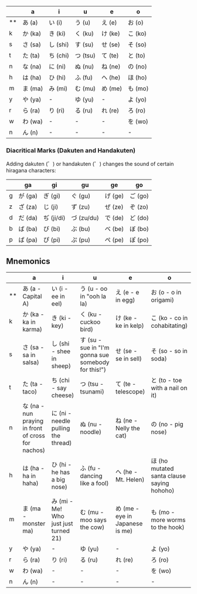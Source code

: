 |     | a  | i  | u  | e  | o  |
|-----|----|----|----|----|----|
| **  | あ (a) | い (i) | う (u) | え (e) | お (o) |
| k   | か (ka) | き (ki) | く (ku) | け (ke) | こ (ko) |
| s   | さ (sa) | し (shi) | す (su) | せ (se) | そ (so) |
| t   | た (ta) | ち (chi) | つ (tsu) | て (te) | と (to) |
| n   | な (na) | に (ni) | ぬ (nu) | ね (ne) | の (no) |
| h   | は (ha) | ひ (hi) | ふ (fu) | へ (he) | ほ (ho) |
| m   | ま (ma) | み (mi) | む (mu) | め (me) | も (mo) |
| y   | や (ya) | -    | ゆ (yu) | -    | よ (yo) |
| r   | ら (ra) | り (ri) | る (ru) | れ (re) | ろ (ro) |
| w   | わ (wa) | -    | -    | -    | を (wo) |
| n   | ん (n)  | -    | -    | -    | -    |

### Diacritical Marks (Dakuten and Handakuten)
Adding dakuten (゛) or handakuten (゜) changes the sound of certain hiragana characters:

|     | ga  | gi  | gu  | ge  | go  |
|-----|-----|-----|-----|-----|-----|
| g   | が (ga) | ぎ (gi) | ぐ (gu) | げ (ge) | ご (go) |
| z   | ざ (za) | じ (ji) | ず (zu) | ぜ (ze) | ぞ (zo) |
| d   | だ (da) | ぢ (ji/di) | づ (zu/du) | で (de) | ど (do) |
| b   | ば (ba) | び (bi) | ぶ (bu) | べ (be) | ぼ (bo) |
| p   | ぱ (pa) | ぴ (pi) | ぷ (pu) | ぺ (pe) | ぽ (po) |


## Mnemonics
|     | a  | i  | u  | e  | o  |
|-----|----|----|----|----|----|
| **  | あ (a - Capital A) | い (i - ee in eel) | う (u - oo in "ooh la la) | え (e - e in egg) | お (o - o in origami) |
| k   | か (ka - ka in karma) | き (ki - key) | く (ku - cuckoo bird) | け (ke - ke in kelp) | こ (ko - co in cohabitating) |
| s   | さ (sa - sa in salsa) | し (shi - shee in sheep) | す (su - sue in "I'm gonna sue somebody for this!") | せ (se - se in sell) | そ (so - so in soda) |
| t   | た (ta - taco) | ち (chi - say cheese) | つ (tsu - tsunami) | て (te - telescope) | と (to - toe with a nail on it) |
| n   | な (na - nun praying in front of cross for nachos) | に (ni - needle pulling the thread) | ぬ (nu - noodle) | ね (ne - Nelly the cat) | の (no - pig nose) |
| h   | は (ha - ha in haha) | ひ (hi - he has a big nose) | ふ (fu - dancing like a fool) | へ (he - Mt. Helen) | ほ (ho mutated santa clause saying hohoho) |
| m   | ま (ma - monster ma) | み (mi - Me! Who just just turned 21) | む (mu - moo says the cow) | め (me - eye in Japanese is me) | も (mo - more worms to the hook) |
| y   | や (ya) | -    | ゆ (yu) | -    | よ (yo) |
| r   | ら (ra) | り (ri) | る (ru) | れ (re) | ろ (ro) |
| w   | わ (wa) | -    | -    | -    | を (wo) |
| n   | ん (n)  | -    | -    | -    | -    |
